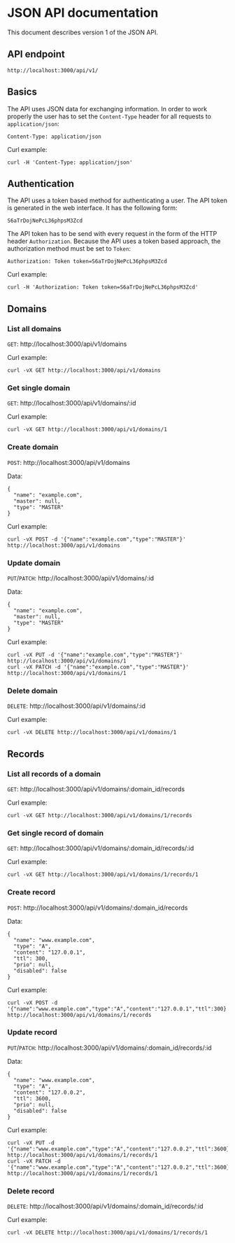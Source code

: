 # JSON API documentation

This document describes version 1 of the JSON API.

## API endpoint

    http://localhost:3000/api/v1/

## Basics

The API uses JSON data for exchanging information. In order to work properly the
user has to set the `Content-Type` header for all requests to
`application/json`:

    Content-Type: application/json

Curl example:

    curl -H 'Content-Type: application/json'

## Authentication

The API uses a token based method for authenticating a user. The API token is
generated in the web interface. It has the following form:

    S6aTrDojNePcL36phpsM3Zcd

The API token has to be send with every request in the form of the HTTP header
`Authorization`. Because the API uses a token based approach, the authorization
method must be set to `Token`:

    Authorization: Token token=S6aTrDojNePcL36phpsM3Zcd

Curl example:

    curl -H 'Authorization: Token token=S6aTrDojNePcL36phpsM3Zcd'

## Domains

### List all domains

`GET`: http://localhost:3000/api/v1/domains

Curl example:

    curl -vX GET http://localhost:3000/api/v1/domains

### Get single domain

`GET`: http://localhost:3000/api/v1/domains/:id

Curl example:

    curl -vX GET http://localhost:3000/api/v1/domains/1

### Create domain

`POST`: http://localhost:3000/api/v1/domains

Data:

    {
      "name": "example.com",
      "master": null,
      "type": "MASTER"
    }

Curl example:

    curl -vX POST -d '{"name":"example.com","type":"MASTER"}' http://localhost:3000/api/v1/domains

### Update domain

`PUT`/`PATCH`: http://localhost:3000/api/v1/domains/:id

Data:

    {
      "name": "example.com",
      "master": null,
      "type": "MASTER"
    }

Curl example:

    curl -vX PUT -d '{"name":"example.com","type":"MASTER"}' http://localhost:3000/api/v1/domains/1
    curl -vX PATCH -d '{"name":"example.com","type":"MASTER"}' http://localhost:3000/api/v1/domains/1

### Delete domain

`DELETE`: http://localhost:3000/api/v1/domains/:id

Curl example:

    curl -vX DELETE http://localhost:3000/api/v1/domains/1

## Records

### List all records of a domain

`GET`: http://localhost:3000/api/v1/domains/:domain_id/records

Curl example:

    curl -vX GET http://localhost:3000/api/v1/domains/1/records

### Get single record of domain

`GET`: http://localhost:3000/api/v1/domains/:domain_id/records/:id

Curl example:

    curl -vX GET http://localhost:3000/api/v1/domains/1/records/1

### Create record

`POST`: http://localhost:3000/api/v1/domains/:domain_id/records

Data:

    {
      "name": "www.example.com",
      "type": "A",
      "content": "127.0.0.1",
      "ttl": 300,
      "prio": null,
      "disabled": false
    }

Curl example:

    curl -vX POST -d '{"name":"www.example.com","type":"A","content":"127.0.0.1","ttl":300}' http://localhost:3000/api/v1/domains/1/records

### Update record

`PUT`/`PATCH`: http://localhost:3000/api/v1/domains/:domain_id/records/:id

Data:

    {
      "name": "www.example.com",
      "type": "A",
      "content": "127.0.0.2",
      "ttl": 3600,
      "prio": null,
      "disabled": false
    }

Curl example:

    curl -vX PUT -d '{"name":"www.example.com","type":"A","content":"127.0.0.2","ttl":3600}' http://localhost:3000/api/v1/domains/1/records/1
    curl -vX PATCH -d '{"name":"www.example.com","type":"A","content":"127.0.0.2","ttl":3600}' http://localhost:3000/api/v1/domains/1/records/1

### Delete record

`DELETE`: http://localhost:3000/api/v1/domains/:domain_id/records/:id

Curl example:

    curl -vX DELETE http://localhost:3000/api/v1/domains/1/records/1
